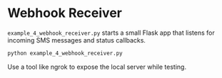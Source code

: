 ---
---

# Webhook Receiver

`example_4_webhook_receiver.py` starts a small Flask app that listens for incoming SMS messages and status callbacks.

```bash
python example_4_webhook_receiver.py
```

Use a tool like ngrok to expose the local server while testing.

